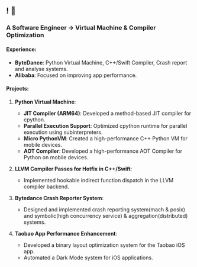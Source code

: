 ## ! 👋

### A Software Engineer -> Virtual Machine & Compiler Optimization

#### Experience:
- **ByteDance**: Python Virtual Machine, C++/Swift Compiler, Crash report and analyse systems.
- **Alibaba**: Focused on improving app performance.

#### Projects:
1. **Python Virtual Machine**:
   - **JIT Compiler (ARM64)**: Developed a method-based JIT compiler for cpython.
   - **Parallel Execution Support**: Optimized cpython runtime for parallel execution using subinterpreters.
   - **Micro PythonVM**: Created a high-performance C++ Python VM for mobile devices.
   - **AOT Compiler**: Developed a high-performance AOT Compiler for Python on mobile devices.

2. **LLVM Compiler Passes for Hotfix in C++/Swift**:
   - Implemented hookable indirect function dispatch in the LLVM compiler backend.

3. **Bytedance Crash Reporter System**:
   - Designed and implemented crash reporting system(mach & posix) and symbolic(high concurrency service) & aggregation(distributed) systems.

4. **Taobao App Performance Enhancement**:
   - Developed a binary layout optimization system for the Taobao iOS app.
   - Automated a Dark Mode system for iOS applications.
